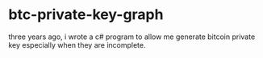 # btc-private-key-graph

three years ago, i wrote a c# program to allow me generate bitcoin private key especially when they are incomplete.